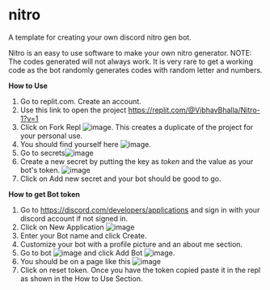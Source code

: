# nitro
A template for creating your own discord nitro gen bot.

Nitro is an easy to use software to make your own nitro generator. NOTE: The codes generated will not always work. It is very rare to get a working code as the bot randomly generates codes with random letter and numbers.

**How to Use**
1. Go to replit.com. Create an account. 
2. Use this link to open the project https://replit.com/@VibhavBhalla/Nitro-1?v=1
3. Click on Fork Repl ![image](https://user-images.githubusercontent.com/89333014/161684114-d75b9587-c419-4dad-9eef-5477c7565a13.png). This creates a duplicate of the project for your personal use.
4. You should find yourself here ![image](https://user-images.githubusercontent.com/89333014/161684274-ed8b5d7b-6d45-40ca-9733-ba185af6cf78.png).
5. Go to secrets![image](https://user-images.githubusercontent.com/89333014/161684660-7af99680-39db-468e-9a6a-271c13f9ba2b.png)
6. Create a new secret by putting the key as *token* and the value as your bot's token. ![image](https://user-images.githubusercontent.com/89333014/161684815-2695323c-129a-4803-b584-a322cfac9532.png)
7. Click on Add new secret and your bot should be good to go.

**How to get Bot token**
1. Go to https://discord.com/developers/applications and sign in with your discord account if not signed in.
2. Click on New Application ![image](https://user-images.githubusercontent.com/89333014/161685176-6f358322-7382-4f09-8054-18309dcba4ef.png)
3. Enter your Bot name and click Create.
4. Customize your bot with a profile picture and an about me section.
5. Go to bot ![image](https://user-images.githubusercontent.com/89333014/161686078-19d0979a-3ed3-4ddd-9b15-6ab84d84d619.png) and click Add Bot ![image](https://user-images.githubusercontent.com/89333014/161686249-e20b3e54-2681-4936-9343-a782ecbd5277.png).
6. You should be on a page like this ![image](https://user-images.githubusercontent.com/89333014/161686395-d45659ec-4e91-45fd-b48d-0760fd1fdfd8.png)
7. Click on reset token. Once you have the token copied paste it in the repl as shown in the How to Use Section.





